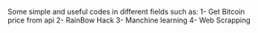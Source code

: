 Some simple and useful codes in different fields such as:
1- Get Bitcoin price from api
2- RainBow Hack
3- Manchine learning
4- Web Scrapping
